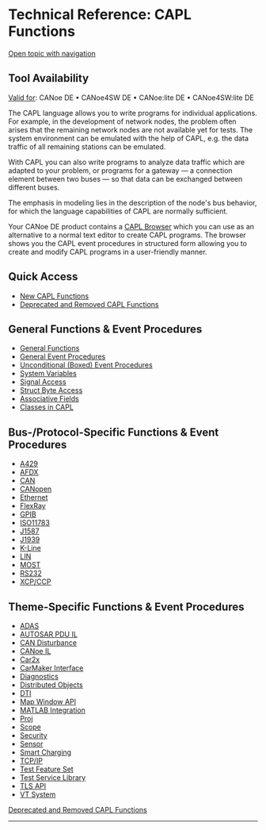 # Technical Reference: CAPL Functions

[Open topic with navigation](../../../CANoeDEFamily.htm#Topics/CAPLFunctions/CAPLfunctions.md)

## Tool Availability

[Valid for](../Shared/FeatureAvailability.md): CANoe DE • CANoe4SW DE • CANoe:lite DE • CANoe4SW:lite DE

The CAPL language allows you to write programs for individual applications. For example, in the development of network nodes, the problem often arises that the remaining network nodes are not available yet for tests. The system environment can be emulated with the help of CAPL, e.g. the data traffic of all remaining stations can be emulated.

With CAPL you can also write programs to analyze data traffic which are adapted to your problem, or programs for a gateway — a connection element between two buses — so that data can be exchanged between different buses.

The emphasis in modeling lies in the description of the node's bus behavior, for which the language capabilities of CAPL are normally sufficient.

Your CANoe DE product contains a [CAPL Browser](../CAPLBrowser/CAPLBrowser.md) which you can use as an alternative to a normal text editor to create CAPL programs. The browser shows you the CAPL event procedures in structured form allowing you to create and modify CAPL programs in a user-friendly manner.

## Quick Access

- [New CAPL Functions](Other/CAPLfunctionsNewOverview.md)
- [Deprecated and Removed CAPL Functions](Obsolete/CAPLfunctionsObsoleteOverview.md)

## General Functions & Event Procedures

- [General Functions](Other/CAPLGeneralStartPage.md)
- [General Event Procedures](Other/CAPLfunctionsEventProceduresOverview.md)
- [Unconditional (Boxed) Event Procedures](Other/CAPLfunctionsBoxedEventProceduresOverview.md)
- [System Variables](SystemVariables/CAPLfunctionsSystemVariablesOverview.md)
- [Signal Access](SignalAccess/CAPLfunctionsSignalAccessOverview.md)
- [Struct Byte Access](StructByteAccess/CAPLfunctionsStructByteAccessOverview.md)
- [Associative Fields](AssociativeFields/CAPLfunctionsAssociativeFieldOverview.md)
- [Classes in CAPL](ObjectOrientedProg/CAPLfunctionsOOPClassesObjects.md)

## Bus-/Protocol-Specific Functions & Event Procedures

- [A429](A429/CAPLfunctionsA429Overview.md)
- [AFDX](ADFX/CAPLfunctionsAFDXOverview.md)
- [CAN](CAN/CAPLfunctionsCANOverview.md)
- [CANopen](CANopen/CAPLfunctionsCANopenOverview.md)
- [Ethernet](IP/CAPLEthernetStartPage.md)
- [FlexRay](FlexRay/CAPLfunctionsFlexrayOverview.md)
- [GPIB](GPIB/CAPLfunctionsGPIBOverview.md)
- [ISO11783](ISO11783/CAPLfunctionsISO11783Overview.md)
- [J1587](J1587/CAPLfunctionsJ1587Overview.md)
- [J1939](J1939/CAPLfunctionsJ1939StartPage.md)
- [K-Line](KLine/CAPLfunctionsKLineOverview.md)
- [LIN](LIN/CAPLfunctionsLINOverview.md)
- [MOST](MOST/CAPLfunctionsMOSTOverview.md)
- [RS232](RS232/CAPLfunctionsRS232Overview.md)
- [XCP/CCP](XCP/CAPLfunctionsXCPOverview.md)

## Theme-Specific Functions & Event Procedures

- [ADAS](ADAS/CAPLfunctionsADASOverview.md)
- [AUTOSAR PDU IL](AUTOSARpduIL/CAPLfunctionsAUTOSARpduILOverview.md)
- [CAN Disturbance](CANDisturbance/CAPLfunctionsCANDisturbanceOverview.md)
- [CANoe IL](CANoeIL/CAPLfunctionsCANoeILOverview.md)
- [Car2x](Car2x/CAPLfunctionsCar2xOverview.md)
- [CarMaker Interface](CarMaker/CAPLfunctionsCarMakerOverview.md)
- [Diagnostics](Diagnostics/CAPLDiagnosticStartPage.md)
- [Distributed Objects](DistributedObjects/CAPLfunctionsDOOverview.md)
- [DTI](DTI/CAPLfunctionsDTIOverview.md)
- [Map Window API](MapWindowAPI/CAPLfunctionMapWindowAPI.md)
- [MATLAB Integration](MATLAB/CAPLfunctionsMATLABOverview.md)
- [Proj](Proj/CAPLfunctionsProjOverview.md)
- [Scope](Scope/CAPLfunctionsScopeOverview.md)
- [Security](Security/CAPLFunctionsSecurityOverview.md)
- [Sensor](Sensor/CAPLfunctionsSensorOverview.md)
- [Smart Charging](SmartCharging/CAPLFunctionsSmartChargingOverview.md)
- [TCP/IP](TCPIPAPI/CAPLfunctionsTCPIPOverview.md)
- [Test Feature Set](Test/CAPLfunctionsTFSOverview.md)
- [Test Service Library](Test/CAPLfunctionsTSLOverview.md)
- [TLS API](TLSAPI/CAPLfunctionsTLSOverview.md)
- [VT System](VTSystem/CAPLfunctionsVTSystemOverview.md)

[Deprecated and Removed CAPL Functions](Obsolete/CAPLfunctionsObsoleteOverview.md)

---
